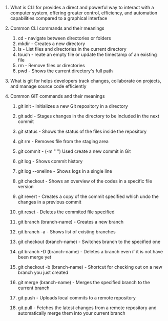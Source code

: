 1. What is CLI for
    provides a direct and powerful way to interact with a computer system, offering greater control, efficiency, and automation capabilities compared to a graphical interface

2. Common CLI commands and their meanings
    1. cd - navigate between directories or folders
    2. mkdir - Creates a new directory
    3. ls - List files and directories in the current directory
    4. touch - reate an empty file or update the timestamp of an existing file
    5. rm - Remove files or directories
    6. pwd - Shows the current directory's full path

3. What is git for
    helps developers track changes, collaborate on projects, and manage source code efficiently

4. Common GIT commands and their meanings
    1. git init - Initializes a new Git repository in a directory

    2. git add - Stages changes in the directory to be included in the next commit
    3. git status - Shows the status of the files inside the repository
    4. git rm - Removes file from the staging area
    5. git commit - (-m " ") Used create a new commit in Git
    6. git log - Shows commit history
    7. git log --oneline - Shows logs in a single line

    8. git checkout - Shows an overview of the codes in a specific file version
    9. git revert - Creates a copy of the commit specified which undo the changes in a previous commit
    10. git reset - Deletes the commited file specified

    11. git branch (branch-name) - Creates a new branch
    12. git branch -a - Shows list of existing branches
    13. git checkout (branch-name) - Switches branch to the specified one
    14. git branch -D (branch-name) - Deletes a branch even if it is not have been merge yet
    15. git checkout -b (branch-name) - Shortcut for checking out on a new branch you just created
    16. git merge (branch-name) - Merges the specified branch to the current branch

    17. git push - Uploads local commits to a remote repository
    18. git pull - Fetches the latest changes from a remote repository and automatically merge them into your current branch